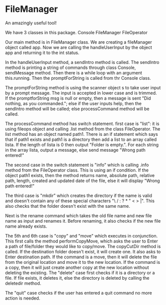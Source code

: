 # FileManager

An amazingly useful tool!

We have 3 classes in this package. 
Console
FileManager
FileOperator

Our main method is in FileManager class. We are creating a fileManager object called app. Now we are calling the handleUserInput by the object app and returning it to the int status. 

In the handleUserInput method, a sendIntro method
is called. The sendIntro method is printing a string of commands through class Console, sendMessage method. Then there is a while loop with an argument this.running. Then the promptForString is called from thr Console class.

The promptForString method is using the scanner object s to take user input by a prompt message. The input is accepted in lower case and is trimmed. If the promptforString msg is null or empty, then a message is sent "Did nothing, as you commanded."; else if the user inputs help, then the sendIntro method will be called; else processCommand method will be called. 

The processCommand method has switch statement. 
first case is "list":
it is using fileops object and calling .list method from the class FileOperator. 
The list method has an object named path1. There is an if statement which says that if path1 exists and path1 is a directory then add a list to an array called lista. If the length of lista is 0 then output "Folder is empty.". For each string in the array lista, output a message, else send message "Wrong path entered!"

The second case in the switch statement is "info" which is calling .info method from the FileOperator class. This is using an if condition. If the object path1 exists, then the method returns name, absolute path, relative path, length, created and updated date of the file, else it will display "Wrong path entered!"

The third case is "mkdir" which creates the directory if the name is valid and doesn't contain any of these special characters "\\ / : ? * \" < > |". This also checks that the folder doesn't exist with the same name. 

Next is the rename command which takes the old file name and new file name as input and renames it. Before renaming, it also checks if the new file name already exists. 

The 5th and 6th case is "copy" and "move" which executes in conjunction. This first calls the method performCopyMove, which asks the user to Enter a path of file/folder they would like to copy/move. The copyCutDir method is called. If the destination folder doesn't exist, it will create one. 
It also asks to Enter destination path. If the command is a move, then it will delete the file from the original location and move it to the new location. If the command is a copy, then it will just create another copy at the new location without deleting the existing. 
The "delete" case first checks if it is a directory or a file. If file exists, it deletes it, else the directory is deleted by calling the deletedir method. 

The "quit" case checks if the user has entered a quit command no more action is needed. 